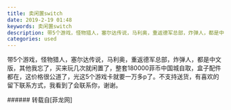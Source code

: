 ```yaml
---
title: 卖闲置switch
date: 2019-2-19 01:48
keywords: 卖闲置switch
description: 带5个游戏，怪物猎人，塞尔达传说，马利奥，重返德军总部，炸弹人，都是中文版，其他我忘了，买来玩几次就闲置了，整套180000菲币中国城自取，盒子配件都在，这价格很公道了，光这5个游戏卡就要一万多p了。不支持送货，有喜欢的留下联系方式，我看到了会联系你，谢谢。
categories: used
---
```

<td class="t_f" id="postmessage_3057218">

带5个游戏，怪物猎人，塞尔达传说，马利奥，重返德军总部，炸弹人，都是中文版，其他我忘了，买来玩几次就闲置了，整套180000菲币中国城自取，盒子配件都在，这价格很公道了，光这5个游戏卡就要一万多p了。不支持送货，有喜欢的留下联系方式，我看到了会联系你，谢谢。<br/>
</td>
###### 转载自[菲龙网]